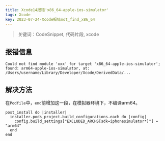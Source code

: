 ```yaml
---
title: Xcode14报错'x86_64-apple-ios-simulator'
tags: Xcode
key: 2023-07-24-Xcode报错not_find_x86_64
---
```

> 关键词：CodeSnippet, 代码片段, xcode

## 报错信息

```
Could not find module 'xxx' for target 'x86_64-apple-ios-simulator'; found: arm64-apple-ios-simulator, at: /Users/username/Library/Developer/Xcode/DerivedData/...
```

## 解决方法

在`Podfile`中，`end`前增加这一段，在模拟器环境下，不编译arm64。

```
post_install do |installer|
  installer.pods_project.build_configurations.each do |config|
    config.build_settings["EXCLUDED_ARCHS[sdk=iphonesimulator*]"] = "arm64"
  end
end
```
